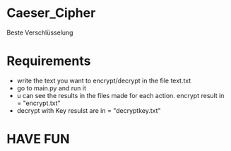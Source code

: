 # Caeser_Cipher

Beste Verschlüsselung



# Requirements

* write the text you want to encrypt/decrypt in the file text.txt
* go to main.py and run it
* u can see the results in the files made for each action.
  encrypt result in = "encrypt.txt"
* decrypt with Key resulst are in = "decryptkey.txt"


# HAVE FUN
